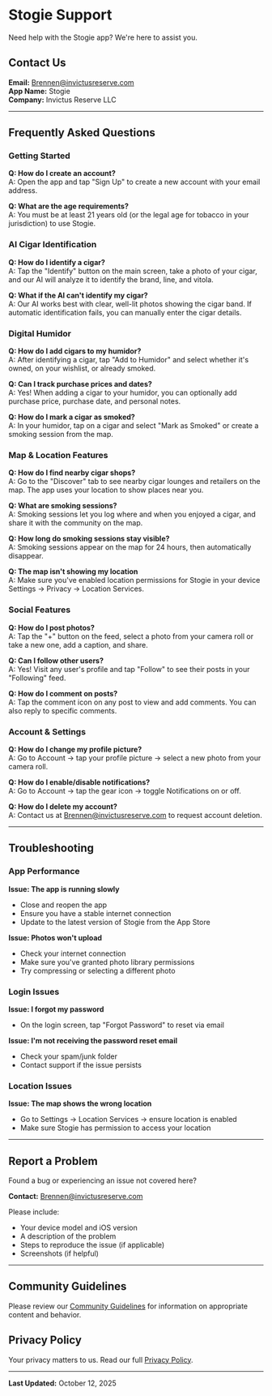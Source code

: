 # Stogie Support

Need help with the Stogie app? We're here to assist you.

## Contact Us

**Email:** Brennen@invictusreserve.com  
**App Name:** Stogie  
**Company:** Invictus Reserve LLC

---

## Frequently Asked Questions

### Getting Started
**Q: How do I create an account?**  
A: Open the app and tap "Sign Up" to create a new account with your email address.

**Q: What are the age requirements?**  
A: You must be at least 21 years old (or the legal age for tobacco in your jurisdiction) to use Stogie.

### AI Cigar Identification
**Q: How do I identify a cigar?**  
A: Tap the "Identify" button on the main screen, take a photo of your cigar, and our AI will analyze it to identify the brand, line, and vitola.

**Q: What if the AI can't identify my cigar?**  
A: Our AI works best with clear, well-lit photos showing the cigar band. If automatic identification fails, you can manually enter the cigar details.

### Digital Humidor
**Q: How do I add cigars to my humidor?**  
A: After identifying a cigar, tap "Add to Humidor" and select whether it's owned, on your wishlist, or already smoked.

**Q: Can I track purchase prices and dates?**  
A: Yes! When adding a cigar to your humidor, you can optionally add purchase price, purchase date, and personal notes.

**Q: How do I mark a cigar as smoked?**  
A: In your humidor, tap on a cigar and select "Mark as Smoked" or create a smoking session from the map.

### Map & Location Features
**Q: How do I find nearby cigar shops?**  
A: Go to the "Discover" tab to see nearby cigar lounges and retailers on the map. The app uses your location to show places near you.

**Q: What are smoking sessions?**  
A: Smoking sessions let you log where and when you enjoyed a cigar, and share it with the community on the map.

**Q: How long do smoking sessions stay visible?**  
A: Smoking sessions appear on the map for 24 hours, then automatically disappear.

**Q: The map isn't showing my location**  
A: Make sure you've enabled location permissions for Stogie in your device Settings → Privacy → Location Services.

### Social Features
**Q: How do I post photos?**  
A: Tap the "+" button on the feed, select a photo from your camera roll or take a new one, add a caption, and share.

**Q: Can I follow other users?**  
A: Yes! Visit any user's profile and tap "Follow" to see their posts in your "Following" feed.

**Q: How do I comment on posts?**  
A: Tap the comment icon on any post to view and add comments. You can also reply to specific comments.

### Account & Settings
**Q: How do I change my profile picture?**  
A: Go to Account → tap your profile picture → select a new photo from your camera roll.

**Q: How do I enable/disable notifications?**  
A: Go to Account → tap the gear icon → toggle Notifications on or off.

**Q: How do I delete my account?**  
A: Contact us at Brennen@invictusreserve.com to request account deletion.

---

## Troubleshooting

### App Performance
**Issue: The app is running slowly**  
- Close and reopen the app
- Ensure you have a stable internet connection
- Update to the latest version of Stogie from the App Store

**Issue: Photos won't upload**  
- Check your internet connection
- Make sure you've granted photo library permissions
- Try compressing or selecting a different photo

### Login Issues
**Issue: I forgot my password**  
- On the login screen, tap "Forgot Password" to reset via email

**Issue: I'm not receiving the password reset email**  
- Check your spam/junk folder
- Contact support if the issue persists

### Location Issues
**Issue: The map shows the wrong location**  
- Go to Settings → Location Services → ensure location is enabled
- Make sure Stogie has permission to access your location

---

## Report a Problem

Found a bug or experiencing an issue not covered here? 

**Contact:** Brennen@invictusreserve.com

Please include:
- Your device model and iOS version
- A description of the problem
- Steps to reproduce the issue (if applicable)
- Screenshots (if helpful)

---

## Community Guidelines

Please review our [Community Guidelines](https://raw.githubusercontent.com/Apollosol13/stogie/main/TERMS_OF_SERVICE.md) for information on appropriate content and behavior.

## Privacy Policy

Your privacy matters to us. Read our full [Privacy Policy](https://raw.githubusercontent.com/Apollosol13/stogie/main/PRIVACY_POLICY.md).

---

**Last Updated:** October 12, 2025

